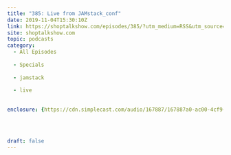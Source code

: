 ```yaml
---
title: "385: Live from JAMstack_conf"
date: 2019-11-04T15:30:10Z
link: https://shoptalkshow.com/episodes/385/?utm_medium=RSS&utm_source=hune
site: shoptalkshow.com
topic: podcasts
category:
  - All Episodes
  
  - Specials
  
  - jamstack
  
  - live
  
  
enclosure: {https://cdn.simplecast.com/audio/167887/167887a0-ac00-4cf9-bc69-b5ca845997db/71912099-c942-4a15-915e-57de48d52e5c/shoptalkshow-385_tc.mp3 31291297 audio/mpeg} 


 
  
draft: false
---
```

